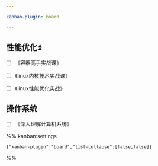 ```yaml
---

kanban-plugin: board

---
```


## 性能优化⏫

- [ ] 《容器高手实战课》
- [ ] 《linux内核技术实战课》
- [ ] 《linux性能优化实战》


## 操作系统

- [ ] 《深入理解计算机系统》




%% kanban:settings
```
{"kanban-plugin":"board","list-collapse":[false,false]}
```
%%